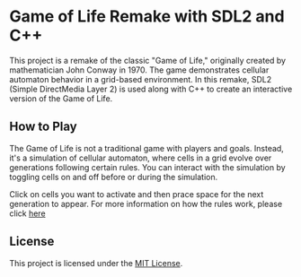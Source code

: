 # Game of Life Remake with SDL2 and C++

This project is a remake of the classic "Game of Life," originally created by mathematician John Conway in 1970. The game demonstrates cellular automaton behavior in a grid-based environment. In this remake, SDL2 (Simple DirectMedia Layer 2) is used along with C++ to create an interactive version of the Game of Life.

## How to Play

The Game of Life is not a traditional game with players and goals. Instead, it's a simulation of cellular automaton, where cells in a grid evolve over generations following certain rules. You can interact with the simulation by toggling cells on and off before or during the simulation.

Click on cells you want to activate and then prace space for the next generation to appear.
For more information on how the rules work, please click [here](https://en.wikipedia.org/wiki/Conway's_Game_of_Life)
## License

This project is licensed under the [MIT License](LICENSE).
